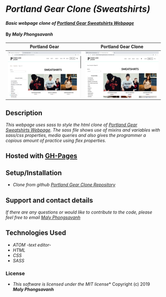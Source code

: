 # _Portland Gear Clone (Sweatshirts)_

#### _Basic webpage clone of [Portland Gear Sweatshirts Webpage](https://portlandgear.com/collections/sweatshirts)_

#### By _**Maly Phongsavanh**_

Portland Gear | Portland Gear Clone
--------------- | -------------
<img src="imgs/Main-Site.png" height="150px"> |<img src="imgs/Site-Clone.png" height="150px">


## Description

_This webpage uses sass to style the html clone of [Portland Gear Sweatshirts Webpage](https://portlandgear.com/collections/sweatshirts). The sass file shows use of mixins and variables with sass/css properties, media queries and also gives the programmer a copious amount of practice using flex properties._

## Hosted with [GH-Pages](https://malyphong619.github.io/Portland-Gear/)


## Setup/Installation

* _Clone from github [Portland Gear Clone Repository](https://github.com/MalyPhong619/Portland-Gear.git)_


## Support and contact details

_If there are any questions or would like to contribute to the code, please feel free to email [Maly Phongsavanh](mailto:phongsavanh619@icloud.com)_

## Technologies Used

* _ATOM -text editor-_
* _HTML_
* _CSS_
* _SASS_

### License
* _This software is licensed under the MIT license_*
Copyright (c) 2019 **_Maly Phongsavanh_**
